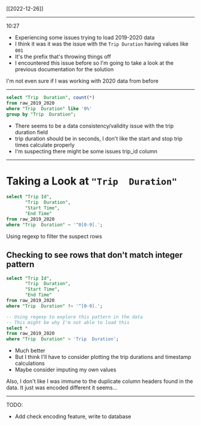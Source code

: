 [[2022-12-26]]

---
10:27

- Experiencing some issues trying to load 2019-2020 data
- I think it was it was the issue with the `Trip Duration` having values like `001`
- It's the prefix that's throwing things off
- I encountered this issue before so I'm going to take a look at the previous documentation for the solution

I'm not even sure if I was working with 2020 data from before

---
``` sql
select "Trip  Duration", count(*)
from raw_2019_2020
where "Trip  Duration" like '0%'
group by "Trip  Duration";
```

- There seems to be a data consistency/validity issue with the trip duration field
- trip duration should be in seconds, I don't like the start and stop trip times calculate properly
- I'm suspecting there might be some issues trip_id column

---
# Taking a Look at `"Trip  Duration"`

``` sql
select "Trip Id",
       "Trip  Duration",
       "Start Time",
       "End Time"
from raw_2019_2020
where "Trip  Duration" ~ '^0[0-9].';
```
Using regexp to filter the suspect rows

## Checking to see rows that don't match integer pattern
``` sql
select "Trip Id",
       "Trip  Duration",
       "Start Time",
       "End Time"
from raw_2019_2020
where "Trip  Duration" !~ '^[0-9].';
```

``` sql
-- Using regexp to explore this pattern in the data
-- This might be why I'm not able to load this 
select *
from raw_2019_2020
where "Trip  Duration" ~ 'Trip  Duration';
```
- Much better
- But I think I'll have to consider plotting the trip durations and timestamp calculations
- Maybe consider imputing my own values

Also, I don't like I was immune to the duplicate column headers found in the data. It just was encoded different it seems...

--- 
TODO:
 - Add check encoding feature, write to database